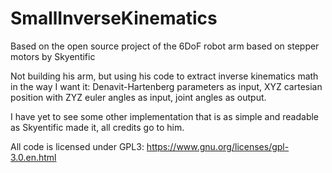 # SmallInverseKinematics
Based on the open source project of the 6DoF robot arm based on stepper motors by Skyentific

Not building his arm, but using his code to extract inverse kinematics math in the way I want it: 
Denavit-Hartenberg parameters as input, XYZ cartesian position with ZYZ euler angles as input, joint angles as output.

I have yet to see some other implementation that is as simple and readable as Skyentific made it, all credits go to him.

All code is licensed under GPL3: https://www.gnu.org/licenses/gpl-3.0.en.html
